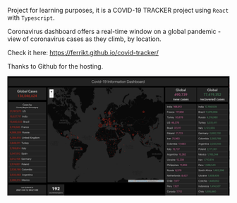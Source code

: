Project for learning purposes, it is a COVID-19 TRACKER project using `React` with `Typescript`.

Coronavirus dashboard offers a real-time window on a global pandemic - view of coronavirus cases as they climb, by location.



Check it here: https://ferrikt.github.io/covid-tracker/

Thanks to Github for the hosting.

<a href="https://ferrikt.github.io/covid-tracker/" target="_blank">
    <img src="./public/dashboard.png">
</a>
